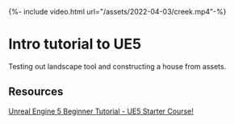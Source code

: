 {%- include video.html url="/assets/2022-04-03/creek.mp4"-%}

# Intro tutorial to UE5

Testing out landscape tool and constructing a house from assets.

## Resources

[Unreal Engine 5 Beginner Tutorial - UE5 Starter Course!](https://www.youtube.com/watch?v=gQmiqmxJMtA)
